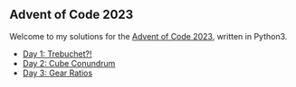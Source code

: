 ## Advent of Code 2023

Welcome to my solutions for the [Advent of Code 2023](https://adventofcode.com/2023/), written in Python3.

- [Day 1: Trebuchet?!](./day_01/)
- [Day 2: Cube Conundrum](./day_02/)
- [Day 3: Gear Ratios](./day_03/)
